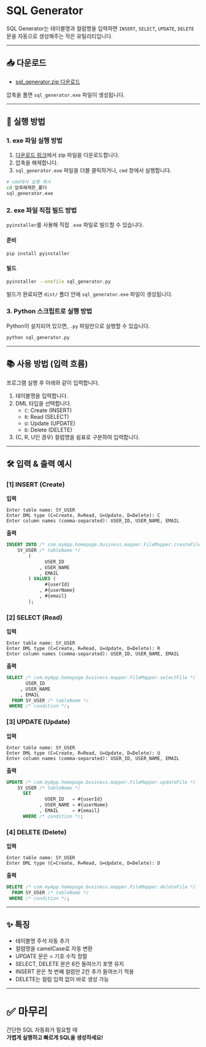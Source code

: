 # SQL Generator

SQL Generator는 테이블명과 컬럼명을 입력하면
`INSERT`, `SELECT`, `UPDATE`, `DELETE` 문을 자동으로 생성해주는 작은 유틸리티입니다.

---

## 📥 다운로드

- [sql_generator.zip 다운로드](https://github.com/keunoh/intelligence/releases/download/v2.0.0/sql_generator.zip)

압축을 풀면 `sql_generator.exe` 파일이 생성됩니다.

---

## 🚀 실행 방법

### 1. exe 파일 실행 방법

1. [다운로드 링크](https://github.com/keunoh/intelligence/releases/download/v2.0.0/sql_generator.zip)에서 zip 파일을 다운로드합니다.
2. 압축을 해제합니다.
3. `sql_generator.exe` 파일을 더블 클릭하거나, `cmd` 창에서 실행합니다.

```bash
# cmd에서 실행 예시
cd 압축해제한_폴더
sql_generator.exe
```

### 2. exe 파일 직접 빌드 방법

`pyinstaller`를 사용해 직접 `.exe` 파일로 빌드할 수 있습니다.

#### 준비

```bash
pip install pyinstaller
```

#### 빌드

```bash
pyinstaller --onefile sql_generator.py
```

빌드가 완료되면 `dist/` 폴더 안에 `sql_generator.exe` 파일이 생성됩니다.

### 3. Python 스크립트로 실행 방법

Python이 설치되어 있으면, `.py` 파일만으로 실행할 수 있습니다.

```bash
python sql_generator.py
```

---

## 📚 사용 방법 (입력 흐름)

프로그램 실행 후 아래와 같이 입력합니다.

1. 테이블명을 입력합니다.
2. DML 타입을 선택합니다.
   - `C`: Create (INSERT)
   - `R`: Read (SELECT)
   - `U`: Update (UPDATE)
   - `D`: Delete (DELETE)
3. (C, R, U인 경우) 컬럼명을 쉼표로 구분하여 입력합니다.

---

## 🛠️ 입력 & 출력 예시

### [1] INSERT (Create)

**입력**

```
Enter table name: SY_USER
Enter DML type (C=Create, R=Read, U=Update, D=Delete): C
Enter column names (comma-separated): USER_ID, USER_NAME, EMAIL
```

**출력**

```sql
INSERT INTO /* com.myApp.homepage.business.mapper.FileMapper.createFile */
    SY_USER /* tableName */
        (
              USER_ID
            , USER_NAME
            , EMAIL
        ) VALUES (
              #{userId}
            , #{userName}
            , #{email}
        );
```

### [2] SELECT (Read)

**입력**

```
Enter table name: SY_USER
Enter DML type (C=Create, R=Read, U=Update, D=Delete): R
Enter column names (comma-separated): USER_ID, USER_NAME, EMAIL
```

**출력**

```sql
SELECT /* com.myApp.homepage.business.mapper.FileMapper.selectFile */
       USER_ID
     , USER_NAME
     , EMAIL
  FROM SY_USER /* tableName */
 WHERE /* condition */;
```

### [3] UPDATE (Update)

**입력**

```
Enter table name: SY_USER
Enter DML type (C=Create, R=Read, U=Update, D=Delete): U
Enter column names (comma-separated): USER_ID, USER_NAME, EMAIL
```

**출력**

```sql
UPDATE /* com.myApp.homepage.business.mapper.FileMapper.updateFile */
    SY_USER /* tableName */
      SET
              USER_ID   = #{userId}
            , USER_NAME = #{userName}
            , EMAIL     = #{email}
      WHERE /* condition */;
```

### [4] DELETE (Delete)

**입력**

```
Enter table name: SY_USER
Enter DML type (C=Create, R=Read, U=Update, D=Delete): D
```

**출력**

```sql
DELETE /* com.myApp.homepage.business.mapper.FileMapper.deleteFile */
  FROM SY_USER /* tableName */
 WHERE /* condition */;
```

---

## ✨ 특징

- 테이블명 주석 자동 추가
- 컬럼명을 camelCase로 자동 변환
- UPDATE 문은 = 기호 수직 정렬
- SELECT, DELETE 문은 6칸 들여쓰기 포맷 유지
- INSERT 문은 첫 번째 컬럼만 2칸 추가 들여쓰기 적용
- DELETE는 컬럼 입력 없이 바로 생성 가능

---

# ✅ 마무리

간단한 SQL 자동화가 필요할 때  
**가볍게 실행하고 빠르게 SQL을 생성하세요!**

